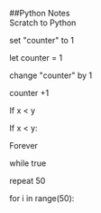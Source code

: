##Python Notes <br>
Scratch to Python

set "counter" to 1

let counter = 1


change "counter" by 1

counter +1


If x < y

If x < y:


Forever

while true


repeat 50

for i in range(50):
